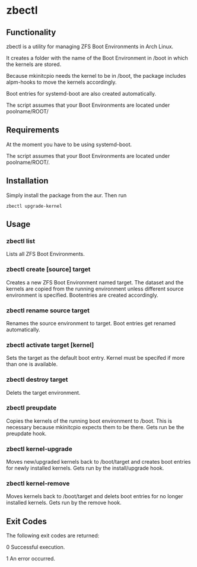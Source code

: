 # zbectl

## Functionality
zbectl is a utility for managing ZFS Boot Environments in Arch Linux.

It creates a folder with the name of the Boot Environment in /boot in which the kernels are stored.

Because mkinitcpio needs the kernel to	be in /boot, the package includes alpm-hooks to move the kernels accordingly.

Boot entries for systemd-boot  are also created automatically.

The script assumes that your Boot Environments are located under poolname/ROOT/

## Requirements
At the moment you have to be using systemd-boot.

The script assumes that your Boot Environments are located under poolname/ROOT/.

## Installation
Simply install the package from the aur.
Then run 

    zbectl upgrade-kernel

## Usage
### zbectl list
Lists all ZFS Boot Environments.

### zbectl create [source] target
Creates a new ZFS Boot Environment named target. The dataset and the kernels are copied from the running environment unless different source environment is specified. Bootentries are created accordingly.

### zbectl rename source target
Renames the source environment  to  target. Boot entries get renamed automatically.

### zbectl activate target [kernel]
Sets the target as the default boot entry. Kernel must be specifed if more than one is available.

### zbectl destroy target
Delets the target environment.

### zbectl preupdate
Copies the kernels of the running boot environment to /boot. This is necessary because mkinitcpio expects them to be there. Gets run be the preupdate hook.

### zbectl kernel-upgrade
Moves new/upgraded kernels back to /boot/target and creates boot entries for newly installed kernels. Gets run by the install/upgrade hook.

### zbectl kernel-remove
Moves  kernels  back to /boot/target and delets boot entries for no longer installed kernels. Gets run by the remove hook.

## Exit Codes
The following exit codes are returned:

0      Successful execution.

1      An error occurred.

